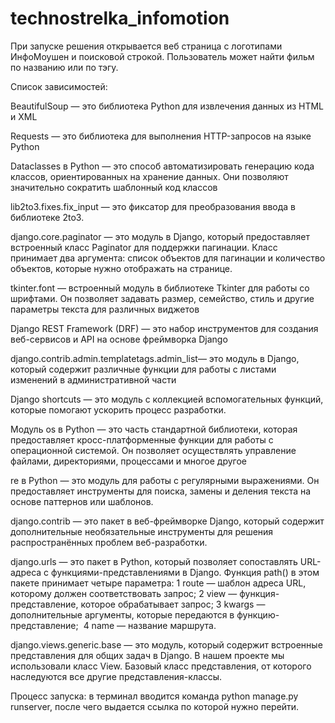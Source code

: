 # technostrelka_infomotion
При запуске решения открывается веб страница с логотипами ИнфоМоушен и поисковой строкой. Пользователь может найти фильм по названию или по тэгу.

Список зависимостей:

BeautifulSoup — это библиотека Python для извлечения данных из HTML и XML

Requests — это библиотека для выполнения HTTP-запросов на языке Python

Dataclasses в Python — это способ автоматизировать генерацию кода классов, ориентированных на хранение данных. Они позволяют значительно сократить шаблонный код классов

lib2to3.fixes.fix_input — это фиксатор для преобразования ввода в библиотеке 2to3.

django.core.paginator — это модуль в Django, который предоставляет встроенный класс Paginator для поддержки пагинации. 
Класс принимает два аргумента: список объектов для пагинации и количество объектов, которые нужно отображать на странице.

tkinter.font — встроенный модуль в библиотеке Tkinter для работы со шрифтами. Он позволяет задавать размер, семейство, стиль и другие параметры текста для различных виджетов

Django REST Framework (DRF) — это набор инструментов для создания веб-сервисов и API на основе фреймворка Django

django.contrib.admin.templatetags.admin_list— это модуль в Django, который содержит различные функции для работы с листами изменений в административной части

Django shortcuts — это модуль с коллекцией вспомогательных функций, которые помогают ускорить процесс разработки.

Модуль os в Python — это часть стандартной библиотеки, которая предоставляет кросс-платформенные функции для работы с операционной системой.
Он позволяет осуществлять управление файлами, директориями, процессами и многое другое

re в Python — это модуль для работы с регулярными выражениями. Он предоставляет инструменты для поиска, замены и деления текста на основе паттернов или шаблонов.

django.contrib — это пакет в веб-фреймворке Django, который содержит дополнительные необязательные инструменты для решения распространённых проблем веб-разработки.

django.urls — это пакет в Python, который позволяет сопоставлять URL-адреса с функциями-представлениями в Django.
Функция path() в этом пакете принимает четыре параметра:
 1 route — шаблон адреса URL, которому должен соответствовать запрос;
 2 view — функция-представление, которое обрабатывает запрос;
 3 kwargs — дополнительные аргументы, которые передаются в функцию-представление; 
 4 name — название маршрута.

 django.views.generic.base — это модуль, который содержит встроенные представления для общих задач в Django. В нашем проекте мы использовали класс View. Базовый класс представления, от которого наследуются все другие представления-классы.
 
Процесс запуска: в терминал вводится команда python manage.py runserver, после чего выдается ссылка по которой нужно перейти.
#
